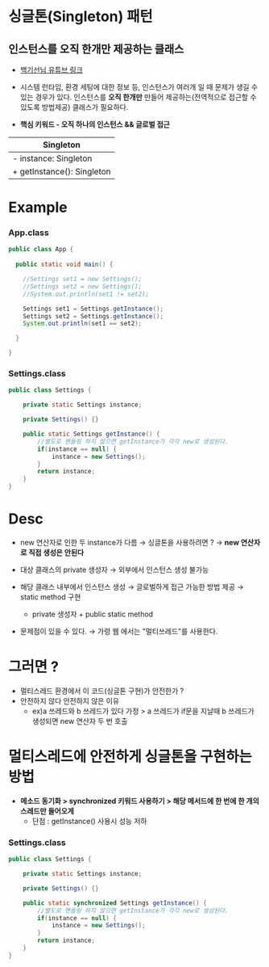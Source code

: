 
싱글톤(Singleton) 패턴 
====
인스턴스를 오직 한개만 제공하는 클래스
----
- [백기선님 유튜브 링크](https://www.youtube.com/watch?v=OwOEGhAo3pI&list=PLfI752FpVCS_v_sc8Q6V9QQN7GhoyktKD&index=1)
-  시스템 런타임, 환경 세팅에 대한 정보 등, 인스턴스가 여러개 일 때 문제가 생길 수 있는 경우가 있다. 
 인스턴스를 **오직 한개만** 만들어 제공하는(전역적으로 접근할 수 있도록 방법제공) 클래스가 필요하다.

- **핵심 키워드 - 오직 하나의 인스턴스 && 글로벌 접근**


 | **Singleton**  |
 ---------|
 - instance: Singleton |
 + getInstance(): Singleton |

Example
====
### App.class
``` java
public class App {
 
  public static void main() {

    //Settings set1 = new Settings();
    //Settings set2 = new Settings();
    //System.out.println(set1 != set2);    

    Settings set1 = Settings.getInstance();
    Settings set2 = Settings.getInstance();
    System.out.println(set1 == set2);

  }

}
```
### Settings.class
``` java
public class Settings {

    private static Settings instance;

    private Settings() {}

    public static Settings getInstance() {
        //별도로 핸들링 하지 않으면 getInstance가 각각 new로 생성된다.
        if(instance == null) {
            instance = new Settings();
        }
        return instance;
    }
}
```

Desc
====
- new 연산자로 인한 두 instance가 다름 → 싱글톤을 사용하려면 ? → **new 연산자로 직접 생성은 안된다**
- 대상 클래스의 private 생성자 → 외부에서 인스턴스 생성 불가능
- 해당 클래스 내부에서 인스턴스 생성 → 글로벌하게 접근 가능한 방법 제공 → static method 구현
  - private 생성자 + public static method
 
- 문제점이 있을 수 있다. → 가령 웹 에서는 "멀티쓰레드"를 사용한다.

그러면 ?
====
- 멀티스레드 환경에서 이 코드(싱글톤 구현)가 안전한가 ?
- 안전하지 않다 안전하지 않은 이유 
  - ex)a 쓰레드와 b 쓰레드가 있다 가정 > a 쓰레드가 if문을 지날때 b 쓰레드가 생성되면 new 연산자 두 번 호출

멀티스레드에 안전하게 싱글톤을 구현하는 방법
====
- **메소드 동기화 > synchronized 키워드 사용하기 > 해당 메서드에 한 번에 한 개의 스레드만 들어오게**
  - 단점 : getInstance() 사용시 성능 저하 
 
### Settings.class
``` java
public class Settings {

    private static Settings instance;

    private Settings() {}

    public static synchronized Settings getInstance() {
        //별도로 핸들링 하지 않으면 getInstance가 각각 new로 생성된다.
        if(instance == null) {
            instance = new Settings();
        }
        return instance;
    }
}
```
